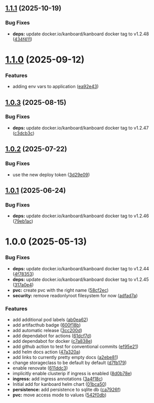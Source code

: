 ## [1.1.1](https://github.com/kube-the-home/kanboard-helm/compare/1.1.0...1.1.1) (2025-10-19)


### Bug Fixes

* **deps:** update docker.io/kanboard/kanboard docker tag to v1.2.48 ([434f411](https://github.com/kube-the-home/kanboard-helm/commit/434f411095bac0880c905d1b08a788290d687e90))

# [1.1.0](https://github.com/kube-the-home/kanboard-helm/compare/1.0.3...1.1.0) (2025-09-12)


### Features

* adding env vars to application ([ea92e43](https://github.com/kube-the-home/kanboard-helm/commit/ea92e433a5680bb8e838b60c942182ce44afd6db))

## [1.0.3](https://github.com/kube-the-home/kanboard-helm/compare/1.0.2...1.0.3) (2025-08-15)


### Bug Fixes

* **deps:** update docker.io/kanboard/kanboard docker tag to v1.2.47 ([c3dcb3c](https://github.com/kube-the-home/kanboard-helm/commit/c3dcb3cc9203608408d049bfd208ab6d77f25935))

## [1.0.2](https://github.com/kube-the-home/kanboard-helm/compare/1.0.1...1.0.2) (2025-07-22)


### Bug Fixes

* use the new deploy token ([3d29e09](https://github.com/kube-the-home/kanboard-helm/commit/3d29e0997b687ba77d023a885f03d9d07757df41))

## [1.0.1](https://github.com/kube-the-home/kanboard-helm/compare/1.0.0...1.0.1) (2025-06-24)


### Bug Fixes

* **deps:** update docker.io/kanboard/kanboard docker tag to v1.2.46 ([79eb1ac](https://github.com/kube-the-home/kanboard-helm/commit/79eb1acc03d03c0ffc98cec34b26d374317c15f0))

# 1.0.0 (2025-05-13)


### Bug Fixes

* **deps:** update docker.io/kanboard/kanboard docker tag to v1.2.44 ([4f78353](https://github.com/kube-the-home/kanboard-helm/commit/4f78353fbfb60379d49ce7e43daa297af8218667))
* **deps:** update docker.io/kanboard/kanboard docker tag to v1.2.45 ([317a0e4](https://github.com/kube-the-home/kanboard-helm/commit/317a0e4b1962159fc9ce651773c0e1bdec97e6ab))
* **pvc:** create pvc with the right name ([58cf2ec](https://github.com/kube-the-home/kanboard-helm/commit/58cf2ec61f63f564b003550475556f7f6f5a8bc3))
* **security:** remove readonlyroot filesystem for now ([adfad7a](https://github.com/kube-the-home/kanboard-helm/commit/adfad7ab7a98555c101d8ce3c34750b9aaf52d27))


### Features

* add additional pod labels ([ab0ea62](https://github.com/kube-the-home/kanboard-helm/commit/ab0ea62cc510604eab7a5ccf8dcb259e25096815))
* add artifacthub badge ([600f18b](https://github.com/kube-the-home/kanboard-helm/commit/600f18b28c0d039e7b814943591eb7591b491b28))
* add automatic release ([3cc200d](https://github.com/kube-the-home/kanboard-helm/commit/3cc200d935ad1226045962240345935419c97e4b))
* add dependabot for actions ([61dcf7d](https://github.com/kube-the-home/kanboard-helm/commit/61dcf7dedcc2f57a98d24fa411cdd80abe84fbc2))
* add dependabot for docker ([c7a838e](https://github.com/kube-the-home/kanboard-helm/commit/c7a838e4a1ee37a398325a935a442da786be06f7))
* add github action to test for conventional commits ([ef95e21](https://github.com/kube-the-home/kanboard-helm/commit/ef95e213b8d7584fd932303a552fa31b983ac1bc))
* add helm docs action ([47a320a](https://github.com/kube-the-home/kanboard-helm/commit/47a320a3694b160008d61716b61317c3353c8660))
* add links to currently pretty empty docs ([a2ebe81](https://github.com/kube-the-home/kanboard-helm/commit/a2ebe81524f383da511798102556a8284cd11bf4))
* change storageclass to be default by default ([d7fb179](https://github.com/kube-the-home/kanboard-helm/commit/d7fb179bb2cfc98996257e73b9307b0622b21960))
* enable renovate ([611ddc3](https://github.com/kube-the-home/kanboard-helm/commit/611ddc314b5ad283bd7aba89bca13488104ba841))
* implicitly enable clusterip if ingress is enabled ([8d0b78e](https://github.com/kube-the-home/kanboard-helm/commit/8d0b78e398061a013edbe26338d7e5da1217f087))
* **ingress:** add ingress annotations ([3a4f18c](https://github.com/kube-the-home/kanboard-helm/commit/3a4f18c56178c3af48e6d8a326c91196abca8fc6))
* Initial add for kanboard helm chart ([01bca50](https://github.com/kube-the-home/kanboard-helm/commit/01bca50602977202b6224a8774547ffb3b32f53c))
* **persistence:** add persistence to sqlite db ([ca7926f](https://github.com/kube-the-home/kanboard-helm/commit/ca7926f6eac56de700b73acdddc72b5b36e7b2cf))
* **pvc:** move access mode to values ([542f0db](https://github.com/kube-the-home/kanboard-helm/commit/542f0db9f7fbd889655b6a2190b56c88e77122d5))
